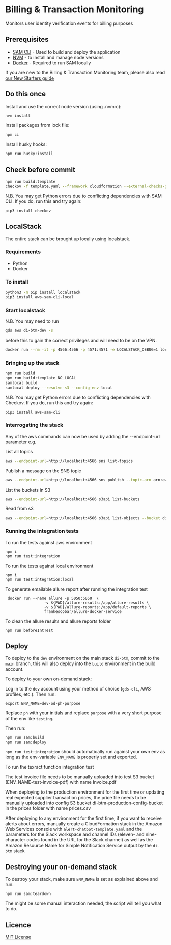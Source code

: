 # Billing & Transaction Monitoring

Monitors user identity verification events for billing purposes

## Prerequisites

- [SAM CLI](https://docs.aws.amazon.com/serverless-application-model/latest/developerguide/serverless-sam-cli-install.html) - Used to build and deploy the application
- [NVM](https://github.com/nvm-sh/nvm) - to install and manage node versions
- [Docker](https://docs.docker.com/get-docker/) - Required to run SAM locally

If you are new to the Billing & Transaction Monitoring team, please also read [our New Starters guide](https://govukverify.atlassian.net/l/cp/XMirz7JE)

## Do this once
Install and use the correct node version (using .nvmrc):
```sh
nvm install
```
Install packages from lock file:
```sh
npm ci
```
Install husky hooks:
```sh
npm run husky:install
```

## Check before commit
```sh
npm run build:template
checkov -f template.yaml --framework cloudformation --external-checks-git git@github.com:alphagov/di-devplatform-checkov-hook.git//src/gds_digitalidentity_checkovhook/custom_policies
```
N.B. You may get Python errors due to conflicting dependencies with SAM CLI. If you do, run this and try again:
```sh
pip3 install checkov
```

## LocalStack
The entire stack can be brought up locally using localstack.

### Requirements
- Python
- Docker

### To install
```sh
python3 -m pip install localstack
pip3 install aws-sam-cli-local
```

### Start localstack
N.B. You may need to run
```sh
gds aws di-btm-dev -s 
```
before this to gain the correct privileges and will need to be on the VPN.

```sh
docker run --rm -it -p 4566:4566 -p 4571:4571 -e LOCALSTACK_DEBUG=1 localstack/localstack
```

### Bringing up the stack
```sh
npm run build
npm run build:template NO_LOCAL
samlocal build
samlocal deploy --resolve-s3 --config-env local
```
N.B. You may get Python errors due to conflicting dependencies with Checkov. If you do, run this and try again:
```sh
pip3 install aws-sam-cli
```

### Interrogating the stack
Any of the aws commands can now be used by adding the --endpoint-url parameter e.g.

List all topics
```sh
aws --endpoint-url=http://localhost:4566 sns list-topics
```

Publish a message on the SNS topic
```sh
aws --endpoint-url=http://localhost:4566 sns publish --topic-arn arn:aws:sns:eu-west-2:000000000000:TestTxMATopic --message '{"event_name":"IPV_PASSPORT_CRI_REQUEST_SENT", "event_id": "1234", "component_id": "TEST_COMP", "timestamp": 1666006241000}'
```

List the buckets in S3
```sh
aws --endpoint-url=http://localhost:4566 s3api list-buckets
```

Read from s3
```sh
aws --endpoint-url=http://localhost:4566 s3api list-objects --bucket di-btm-storagebucket-fc161d3a 
```

### Running the integration tests
To run the tests against aws environment
````
npm i
npm run test:integration

````

To run the tests against local environment
````
npm i
npm run test:integration:local
````

To generate  emailable allure report after running the integration test
````
 docker run --name allure -p 5050:5050  \
                 -v ${PWD}/allure-results:/app/allure-results \
                 -v ${PWD}/allure-reports:/app/default-reports \
                 frankescobar/allure-docker-service
````

To clean the allure results and allure reports folder 
````
npm run beforeIntTest
````

## Deploy

To deploy to the `dev` environment on the main stack `di-btm`, commit to the `main` branch, this will also deploy into
the `build` environment in the build account.

To deploy to your own on-demand stack:

Log in to the `dev` account using your method of choice (`gds-cli`, AWS profiles, etc.).
Then run:

```
export ENV_NAME=dev-od-ph-purpose
```
Replace `ph` with your initials and replace `purpose` with a very short purpose of the env like `testing`.

Then run:
```
npm run sam:build
npm run sam:deploy
```

`npm run test:integration` should automatically run against your own env as long as the env-variable `ENV_NAME` is
properly set and exported.

To run the texract function integration test

The test invoice file needs to be manually uploaded into test S3 bucket (ENV_NAME-test-invoice-pdf) with name Invoice.pdf

When deploying to the production environment for the first time or updating real expected supplier transaction prices,
the price file needs to be manually uploaded into config S3 bucket di-btm-production-config-bucket in the prices folder
with name prices.csv

After deploying to any environment for the first time, if you want to receive alerts about errors, manually create a
CloudFormation stack in the Amazon Web Services console with `alert-chatbot-template.yaml` and the parameters for the
Slack workspace and channel IDs (eleven- and nine-character codes found in the URL for the Slack channel) as well as
the Amazon Resource Name for Simple Notification Service output by the `di-btm` stack

## Destroying your on-demand stack

To destroy your stack, make sure `ENV_NAME` is set as explained above and run:

```
npm run sam:teardown
```

The might be some manual interaction needed, the script will tell you what to do.

## Licence

[MIT License](LICENCE)
